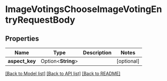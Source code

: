 # ImageVotingsChooseImageVotingEntryRequestBody

## Properties

Name | Type | Description | Notes
------------ | ------------- | ------------- | -------------
**aspect_key** | Option<**String**> |  | [optional]

[[Back to Model list]](../README.md#documentation-for-models) [[Back to API list]](../README.md#documentation-for-api-endpoints) [[Back to README]](../README.md)


